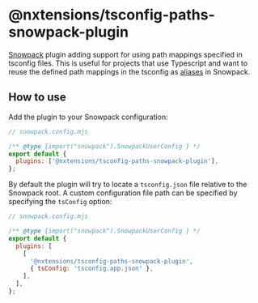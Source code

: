 # @nxtensions/tsconfig-paths-snowpack-plugin

[Snowpack](https://www.snowpack.dev/) plugin adding support for using path mappings specified in tsconfig files. This is useful for projects that use Typescript and want to reuse the defined path mappings in the tsconfig as [aliases](https://www.snowpack.dev/reference/configuration#alias) in Snowpack.

## How to use

Add the plugin to your Snowpack configuration:

```javascript
// snowpack.config.mjs

/** @type {import("snowpack").SnowpackUserConfig } */
export default {
  plugins: ['@nxtensions/tsconfig-paths-snowpack-plugin'],
};
```

By default the plugin will try to locate a `tsconfig.json` file relative to the Snowpack root. A custom configuration file path can be specified by specifying the `tsConfig` option:

```javascript
// snowpack.config.mjs

/** @type {import("snowpack").SnowpackUserConfig } */
export default {
  plugins: [
    [
      '@nxtensions/tsconfig-paths-snowpack-plugin',
      { tsConfig: 'tsconfig.app.json' },
    ],
  ],
};
```
